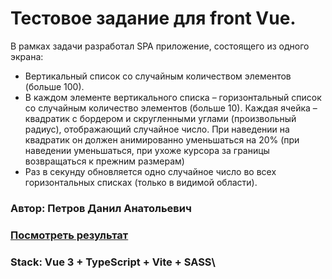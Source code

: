 
# Тестовое задание для front Vue.

В рамках задачи разработал SPA приложение, состоящего из одного экрана:

* Вертикальный список со случайным количеством элементов (больше 100).
* В каждом элементе вертикального списка – горизонтальный список со случайным количество элементов (больше 10). Каждая ячейка – квадратик с бордером и скругленными углами (произвольный радиус), отображающий случайное число. При наведении на квадратик он должен анимированно уменьшаться на 20% (при наведении уменьшаться, при ухоже курсора за границы возвращаться к прежним размерам)
* Раз в секунду обновляется одно случайное число во всех горизонтальных списках (только в видимой области).

### Автор: Петров Данил Анатольевич
### [Посмотреть результат](https://htmlpreview.github.io/?https://github.com/dbih91/test-task-omg/blob/master/preview/index.html)
### Stack: Vue 3 + TypeScript + Vite + SASS\
